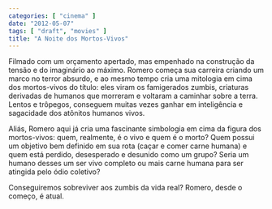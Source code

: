 ```yaml
---
categories: [ "cinema" ]
date: "2012-05-07"
tags: [ "draft", "movies" ]
title: "A Noite dos Mortos-Vivos"
---
```

Filmado com um orçamento apertado, mas empenhado na construção
da tensão e do imaginário ao máximo. Romero começa sua carreira
criando um marco no terror absurdo, e ao mesmo tempo cria uma mitologia
em cima dos mortos-vivos do título: eles viram os famigerados zumbis,
criaturas derivadas de humanos que morreram e voltaram a caminhar sobre a
terra. Lentos e trôpegos, conseguem muitas vezes ganhar em inteligência
e sagacidade dos atônitos humanos vivos.

Aliás, Romero aqui já cria uma fascinante simbologia em cima da figura
dos mortos-vivos: quem, realmente, é o vivo e quem é o morto? Quem
possui um objetivo bem definido em sua rota (caçar e comer carne humana)
e quem está perdido, desesperado e desunido como um grupo? Seria um
humano desses um ser vivo completo ou mais carne humana para ser atingida
pelo ódio coletivo?

Conseguiremos sobreviver aos zumbis da vida real? Romero, desde o começo,
é atual.

